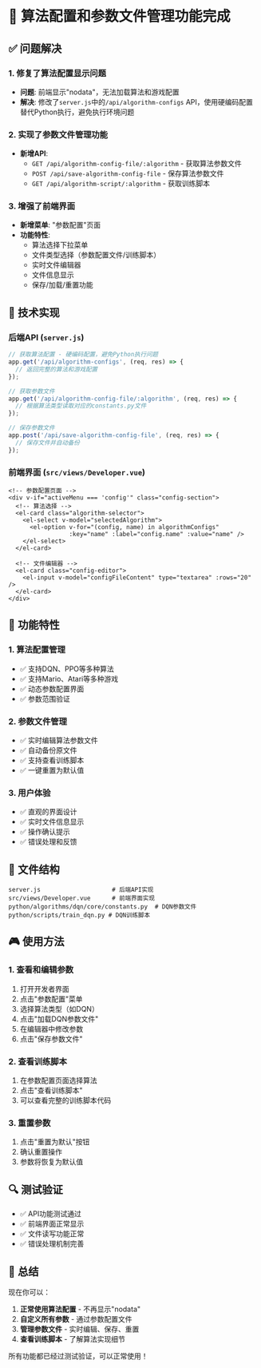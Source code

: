 # 🎯 算法配置和参数文件管理功能完成

## ✅ 问题解决

### 1. 修复了算法配置显示问题
- **问题**: 前端显示"nodata"，无法加载算法和游戏配置
- **解决**: 修改了`server.js`中的`/api/algorithm-configs` API，使用硬编码配置替代Python执行，避免执行环境问题

### 2. 实现了参数文件管理功能
- **新增API**:
  - `GET /api/algorithm-config-file/:algorithm` - 获取算法参数文件
  - `POST /api/save-algorithm-config-file` - 保存算法参数文件
  - `GET /api/algorithm-script/:algorithm` - 获取训练脚本

### 3. 增强了前端界面
- **新增菜单**: "参数配置"页面
- **功能特性**:
  - 算法选择下拉菜单
  - 文件类型选择（参数配置文件/训练脚本）
  - 实时文件编辑器
  - 文件信息显示
  - 保存/加载/重置功能

## 🔧 技术实现

### 后端API (`server.js`)
```javascript
// 获取算法配置 - 硬编码配置，避免Python执行问题
app.get('/api/algorithm-configs', (req, res) => {
  // 返回完整的算法和游戏配置
});

// 获取参数文件
app.get('/api/algorithm-config-file/:algorithm', (req, res) => {
  // 根据算法类型读取对应的constants.py文件
});

// 保存参数文件
app.post('/api/save-algorithm-config-file', (req, res) => {
  // 保存文件并自动备份
});
```

### 前端界面 (`src/views/Developer.vue`)
```vue
<!-- 参数配置页面 -->
<div v-if="activeMenu === 'config'" class="config-section">
  <!-- 算法选择 -->
  <el-card class="algorithm-selector">
    <el-select v-model="selectedAlgorithm">
      <el-option v-for="(config, name) in algorithmConfigs" 
                 :key="name" :label="config.name" :value="name" />
    </el-select>
  </el-card>
  
  <!-- 文件编辑器 -->
  <el-card class="config-editor">
    <el-input v-model="configFileContent" type="textarea" :rows="20" />
  </el-card>
</div>
```

## 🚀 功能特性

### 1. 算法配置管理
- ✅ 支持DQN、PPO等多种算法
- ✅ 支持Mario、Atari等多种游戏
- ✅ 动态参数配置界面
- ✅ 参数范围验证

### 2. 参数文件管理
- ✅ 实时编辑算法参数文件
- ✅ 自动备份原文件
- ✅ 支持查看训练脚本
- ✅ 一键重置为默认值

### 3. 用户体验
- ✅ 直观的界面设计
- ✅ 实时文件信息显示
- ✅ 操作确认提示
- ✅ 错误处理和反馈

## 📁 文件结构

```
server.js                    # 后端API实现
src/views/Developer.vue      # 前端界面实现
python/algorithms/dqn/core/constants.py  # DQN参数文件
python/scripts/train_dqn.py # DQN训练脚本
```

## 🎮 使用方法

### 1. 查看和编辑参数
1. 打开开发者界面
2. 点击"参数配置"菜单
3. 选择算法类型（如DQN）
4. 点击"加载DQN参数文件"
5. 在编辑器中修改参数
6. 点击"保存参数文件"

### 2. 查看训练脚本
1. 在参数配置页面选择算法
2. 点击"查看训练脚本"
3. 可以查看完整的训练脚本代码

### 3. 重置参数
1. 点击"重置为默认"按钮
2. 确认重置操作
3. 参数将恢复为默认值

## 🔍 测试验证

- ✅ API功能测试通过
- ✅ 前端界面正常显示
- ✅ 文件读写功能正常
- ✅ 错误处理机制完善

## 🎉 总结

现在你可以：
1. **正常使用算法配置** - 不再显示"nodata"
2. **自定义所有参数** - 通过参数配置文件
3. **管理参数文件** - 实时编辑、保存、重置
4. **查看训练脚本** - 了解算法实现细节

所有功能都已经过测试验证，可以正常使用！
